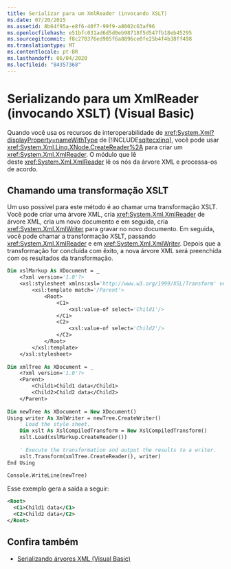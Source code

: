 ```yaml
---
title: Serializar para um XmlReader (invocando XSLT)
ms.date: 07/20/2015
ms.assetid: 8b64f95a-e8f6-40f7-99f9-a8002c63af96
ms.openlocfilehash: e51bfc031ad6d5d0eb98718f5d547fb18eb45295
ms.sourcegitcommit: f8c270376ed905f6a8896ce0fe25b4f4b38ff498
ms.translationtype: MT
ms.contentlocale: pt-BR
ms.lasthandoff: 06/04/2020
ms.locfileid: "84357368"
---
```

# <a name="serializing-to-an-xmlreader-invoking-xslt-visual-basic"></a>Serializando para um XmlReader (invocando XSLT) (Visual Basic)
Quando você usa os recursos de interoperabilidade de <xref:System.Xml?displayProperty=nameWithType> de [!INCLUDE[sqltecxlinq](~/includes/sqltecxlinq-md.md)], você pode usar <xref:System.Xml.Linq.XNode.CreateReader%2A> para criar um <xref:System.Xml.XmlReader>. O módulo que lê deste <xref:System.Xml.XmlReader> lê os nós da árvore XML e processa-os de acordo.  
  
## <a name="invoking-an-xslt-transformation"></a>Chamando uma transformação XSLT  
 Um uso possível para este método é ao chamar uma transformação XSLT. Você pode criar uma árvore XML, cria <xref:System.Xml.XmlReader> de árvore XML, cria um novo documento e em seguida, cria <xref:System.Xml.XmlWriter> para gravar no novo documento. Em seguida, você pode chamar a transformação XSLT, passando <xref:System.Xml.XmlReader> e em <xref:System.Xml.XmlWriter>. Depois que a transformação for concluída com êxito, a nova árvore XML será preenchida com os resultados da transformação.  
  
```vb  
Dim xslMarkup As XDocument = _  
    <?xml version='1.0'?>  
    <xsl:stylesheet xmlns:xsl='http://www.w3.org/1999/XSL/Transform' version='1.0'>  
        <xsl:template match='/Parent'>  
            <Root>  
                <C1>  
                    <xsl:value-of select='Child1'/>  
                </C1>  
                <C2>  
                    <xsl:value-of select='Child2'/>  
                </C2>  
            </Root>  
        </xsl:template>  
    </xsl:stylesheet>  
  
Dim xmlTree As XDocument = _  
    <?xml version='1.0'?>  
    <Parent>  
        <Child1>Child1 data</Child1>  
        <Child2>Child2 data</Child2>  
    </Parent>  
  
Dim newTree As XDocument = New XDocument()  
Using writer As XmlWriter = newTree.CreateWriter()  
    ' Load the style sheet.  
    Dim xslt As XslCompiledTransform = New XslCompiledTransform()  
    xslt.Load(xslMarkup.CreateReader())  
  
    ' Execute the transformation and output the results to a writer.  
    xslt.Transform(xmlTree.CreateReader(), writer)  
End Using  
  
Console.WriteLine(newTree)  
```  
  
 Esse exemplo gera a saída a seguir:  
  
```xml  
<Root>  
  <C1>Child1 data</C1>  
  <C2>Child2 data</C2>  
</Root>  
```  
  
## <a name="see-also"></a>Confira também

- [Serializando árvores XML (Visual Basic)](serializing-xml-trees.md)
